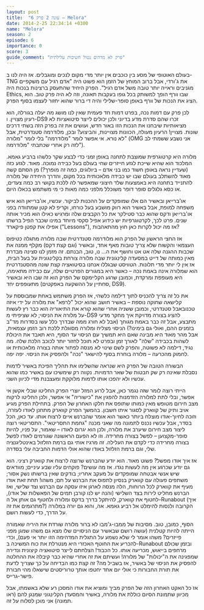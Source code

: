 ```yaml
---
layout: post
title:  "עונה 2 פרק 6 – Melora"
date: 2014-2-25 22:34:14 +0300
name: "Melora"
season: 2
episode: 6
importance: 0
score: 3
guide_comment: "פרק לא מדהים נטול חשיבות עלילתית"
---
```

בעולם האוטופי של מסע בין כוכבים אין יותר מדי מקום לנכים ומוגבלים. אז היה לנו ב-TNG את ג'ורדי, אבל ברוב המוחץ של הזמן הוא פשוט היה "אדם רגיל עם משקפיים מגניבים וראייה יותר טובה משל אדם רגיל". הפרק היחיד שהתעסק ברצינות בנכות היה Ethics, שבו וורף הופך למשותק בכל גופו בעקבות תאונה, וזה לא היה פרק טוב. הוא הציג את הנכות של וורף באופן סופר-שלילי והיה די ברור שהוא יחזור לעצמו בסוף הפרק.

לכן פרק עם דמות נכה, בפרט דמות חד פעמית שאין לנו מושג מה יעלה בגורלה, הוא רעיון מצויין. ו-DS9 זכרו שהם סדרת מדע בדיוני ולכן יכולים לייצר סיטואציות לא מציאותיות שיבחנו את הנכות הזו באור חדש, ועושים את זה בפרק הזה בשתי דרכים שונות. מצויין! הרעיון מעולה, הכוונות מצויינות, והביצוע? ובכן, מלודרמה סטנדרטית, אבל לא נורא. אי אפשר לומר "מלודרמה" בלי לומר "מלורה" (OMG אני נשבע ששמתי לב לזה רק אחרי שכתבתי "מלודרמה").

מלורה היא קרטוגרפית שמוצבת לתחנה באופן זמני כדי לבצע שקר כלשהו ברביע גאמא. המלכוד הוא שהיא שייכת לגזע חייזרים שחי בעולם בעל כבידה נמוכה. מאוד. לגזע כזה (שעדיין נראה באופן חשוד כמו בני אדם – ביולוגים, כמה זה מופרך?) מן הסתם קשה מאוד להשתלב בעולם שבו יש כבידה מלאכותית בכל מקום, והדרך היחידה של מלורה להתנייד בתחנה היא באמצעות שלד חיצוני שמאפשר לה ללכת בקושי רב כמה צעדים, או כסא גלגלים סופר דופר משוכלל מלפני כמה מאות כי מי משתמש בכאלו היום.

או'ברייאן ובאשיר הם אלו שמופקדים על ההכנות לביקור. עכשיו, או'ברייאן הוא איש משפחה למופת, אבל באשיר הוא רווק מושבע בעל כורחו, וקריפ לא קטן שמתוודה בפני או'ברייאן ודקס שהוא כבר סטילקר את כל הקבצים שלה ומרגיש כאילו הוא מכיר אותה שנים. פרט לכך, לקרטוגרפיות יש כידוע אפיל סקסי מיוחד במינו שכבר הפיל ברשתו אפילו את קפטן פיקארד ("Lessons"), אז מה יכול לקרות כאן חוץ מהתאהבות?

אז החצי הראשון של הפרק הוא מלודרמה סטנדרטית שבה מלורה מתגלה כטיפוס העצמאי והקשוח שלא צריך טובות מאף אחד, ובאשיר (וגם קצת דקס) מקלף ממנה את שכבות ההגנה שלה אט אט וחושף את ה... נו, טוב, הבנתם. זה מזמן לנו סצינה מבדרת מאין כמותה של דייט במסעדה קלינגונית שבה מלורה צורחת בקלינגונית על בעל הבית, אז אין לי יותר מדי תלונות. הטוויסט שבגללו אנחנו בסיטואציה קצת שונה מהסטנדרטית הוא שמלורה אינה באמת נכה – כאשר היא במגורים הפרטיים שלה, עם כבידה מתאימה, היא מעופפת ומרקדת, וכמובן שרגע הקליימקס של הפרק הוא זה שבו היא ובאשיר מתעופפים יחד (סחתיין על ההשקעה באפקטים, DS9). 

את כל זה צריך להכניס לתוך דילמה כלשהי, אז הפרק משתמש באחת שמבוססת על קלישאה שחוקה נוספת – באשיר חושב שהוא יכול "לרפא" את מלורה על ידי איזה טכנובאבל סטנדרטי, וכמובן ששניה אחרי שהוא קורא את התיאוריה הוא כבר רץ לעשות על מלורה את הניסוי; לא שציפיתי מ-DS9 להציג בצורה מדויקת איך מחקר מדעי מתבצע, אבל זה כבר באמת מגוחך (אבל לא חורג ממה שבדרך כלל עשו בסדרות מד"ב בזמנים ההם, ואולי גם בימינו?) הניסוי מצליח ומלורה מסוגלת ללכת רוב הזמן עצמאית, אבל מהר מאוד היא מבינה שאם היא תמשיך עם הניסוי עד הסוף, היא תאבד את היכולת לשהות בכבידה "שלה" לאורך זמן ובפרט לא תוכל לחזור יותר לכוכב הלכת שלה. מה נגיד, דילמה לא פשוטה, והפרק לשם שינוי לא מנסה לפתור אותה בצורה מלאכותית או לחמוק מהכרעה – מלורה בוחרת בסוף להישאר "נכה" ולהפסיק את הניסוי. יפה יפה.

הבשורה הטובה של הפרק היא שנראה שהשלימו את תהליך הפיכת באשיר לדמות נסבלת שאינה רק שק חבטות של שאר הדמויות. נקווה רק שימשיכו עם באשיר כמו שהוא עכשיו ולא יהפכו אותו לדמות מלוקקת ומעצבנת מדי לכיוון השני.

הייתי רוצה לומר שזה נגמר כאן, אבל לרוע המזל יוצרי הפרק החליטו שבלי אקשן אי אפשר, ובלי לתת למלורה הזדמנות להפגין את "כישוריה" אי אפשר, ולכן החליטו לרקוח מצב חירום מטופש מאין כמותו שתופס את חלקו האחרון של הפרק. בתחילת הפרק מגיע אויב ותיק של קווארק לסגור איתו חשבון. בהמשך הפרק קווארק מתחנן לאודו לעזרה, וזוכה לחיוך-אודו מוצלח ביותר כאשר הוא אומר שהברנש איים לרצוח אותו. עד כאן, הכל בסדר, אבל עכשיו נכנס לתמונה מה שאני מכנה "גחמת התסריטאי". התסריטאי רוצה ליצור מצב חירום שיערב את מלורה, ולכן הוא יגרום לאודו – שאמור, על פניו, להיות סופר-מקצוען – לפשל בצורה מחרידה. וזו לא הפעם הראשונה שגורמים לאודו לפשל בצורה מחרידה כדי לקדם את העלילה. זה מרגיז אותי גם ברמת הזלזול באינטליגנציה שלי, וגם ברמת הזלזול באודו שהוא אולי הדמות החביבה עלי בסדרה.

אז איך אודו מפשל? פשוט מאוד. הוא יודע שהברנש שרוצה לרצוח את קווארק רציני. הוא גם יודע שכרגע אין מה לעשות נגדו. אז מה עושים? פוקחים עליו שבע עיניים; מוודאים שיש אנשי אבטחה שמופקדים על מעקב אחריו; בודקים שאין ברשותו נשק אסור; משתפים פעולה עם קווארק בנסיון לתפוס את הברנש על חם; משהו! תחת זאת אודו מעיף את קווארק לכל הרוחות, הלה מנסה לארגן איזו עסקה עם הברנש וצד שלישי, ואז הברנש מחליט לירות בצד השלישי (והנה יש לנו קורבן תמים של הפאשלות של אודו), לחטוף את קווארק, להיתקל בדרך בדקס ומלורה ולחטוף גם אותן אל ה-Runabout (איך מתרגמים את זה?) הקרובה ולנסות להימלט אל רביע גאמא. אה, והוא גם יורה במלורה על הדרך, כדי לעשות רושם.

הסוף, כמובן, טוב. מסיבות של ממבו-ג'מבו לא ברור מלורה שורדת את היריה שאמורה הייתה להיות קטלנית (עושה רושם שבאשיר עם הניסויים שלו מצא גם משהו שמגן מפני פייזרים? משהו אומר לי שלא נשמע על התגלית המדהימה הזו יותר אי פעם), וכדי להכריע את החוטף האכזרי היא מנטרלת את כוח המשיכה ב-Runabout ובזמן שכולם מרחפים בייאוש, מכריעה אותו. כל הכבוד! הצלחתם לייצר סיטואציה קיצונית ונדירה שמפגינה את ה"יכולות" של מלורה! ועשיתם את זה אחרי שהיא כבר קיבלה את ההחלטה להפסיק את הניסוי של באשיר, אז בשביל מה? זה קצת כמו הבדיחה על כך שצריך לדעת את תורת החבורות כי אולי יום אחד יחטפו אותך טרוריסטים שישאלו מהי חבורת פישר-גרייס.

אז כל האקט האחרון הזה של הפרק מביך ומוציא את אודו המסכן רע שלא באשמתו, אבל מכיוון שתמונת הסיום כוללת את מלורה, באשיר והמסעדן הקלינגוני שמנגן להם (ראו תמונה) אני מוכן לסלוח על זה.